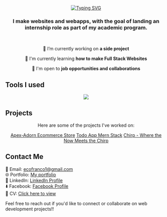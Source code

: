 <p align="center" ><a href="https://git.io/typing-svg"><img src="https://readme-typing-svg.demolab.com?font=Fira+Code&weight=700&size=40&duration=3000&pause=1000&color=65F4F7&center=true&vCenter=true&random=false&width=435&lines=Hi+There%2C;I'm+Jerico+Franco" alt="Typing SVG" /></a></p>

<h3 align="center">I make websites and webapps, with the goal of landing an internship role as part of my academic program.</h3>

<br/>

<div align="center">
  
  🔭 I’m currently working on **a side project**
  
  🌱 I'm currently learning **how to make Full Stack Websites**
  
  💼 I'm open to **job opportunities and collaborations**
  
</div>

## Tools I used
<p align="center">
<a href="https://skillicons.dev">
  <img src="https://skillicons.dev/icons?i=js,html,css,react,tailwind,bootstrap,nodejs,mongodb&perline=8">
</a>
</p>

## Projects
<div align="center">
Here are some of the projects I've worked on:

 [Apex-Adorn Ecommerce Store](https://github.com/cout05/apexadorn-ecommerce-website)
 [Todo App Mern Stack](https://github.com/cout05/todo-app)
 [Chirp - Where the Now Meets the Chirp ](https://github.com/cout05/chirp)
</div>
 
## Contact Me

📧 Email: ecofranco1@gmail.com <br/>
🌐 Portfolio: [My portfolio](https://francojerico.netlify.app/) <br/>
📱 LinkedIn: [LinkedIn Profile](https://www.linkedin.com/in/jerico-franco-37b75627b/) <br/>
⬇️ Facebook: [Facebook Profile](https://www.facebook.com/jericofranco15/) <br/>
📄 CV: [Click here to view](https://sg.docworkspace.com/d/sIHr-jqKwAfDlsKwG)

Feel free to reach out if you'd like to connect or collaborate on web development projects!!
